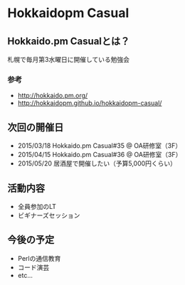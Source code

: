 # Hokkaidopm Casual

## Hokkaido.pm Casualとは？

札幌で毎月第3水曜日に開催している勉強会

### 参考
 
 - http://hokkaido.pm.org/
 - http://hokkaidopm.github.io/hokkaidopm-casual/

## 次回の開催日

 - 2015/03/18 Hokkaido.pm Casual#35 @ OA研修室（3F）
 - 2015/04/15 Hokkaido.pm Casual#36 @ OA研修室（3F）
 - 2015/05/20 居酒屋で開催したい（予算5,000円くらい）

## 活動内容

 - 全員参加のLT
 - ビギナーズセッション

## 今後の予定

 - Perlの通信教育
 - コード演芸
 - etc...
